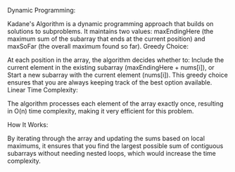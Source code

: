 Dynamic Programming:

Kadane's Algorithm is a dynamic programming approach that builds on solutions to subproblems.
It maintains two values: maxEndingHere (the maximum sum of the subarray that ends at the current position) and maxSoFar (the overall maximum found so far).
Greedy Choice:

At each position in the array, the algorithm decides whether to:
Include the current element in the existing subarray (maxEndingHere + nums[i]), or
Start a new subarray with the current element (nums[i]).
This greedy choice ensures that you are always keeping track of the best option available.
Linear Time Complexity:

The algorithm processes each element of the array exactly once, resulting in O(n) time complexity, making it very efficient for this problem.


How It Works:

By iterating through the array and updating the sums based on local maximums, it ensures that you find the largest possible sum of contiguous subarrays without needing nested loops, which would increase the time complexity.